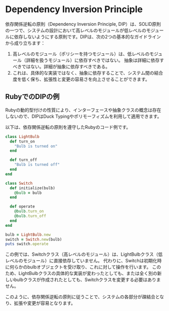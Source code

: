 # Dependency Inversion Principle

依存関係逆転の原則（Dependency Inversion Principle, DIP）は、SOLID原則の一つで、システムの設計において高レベルのモジュールが低レベルのモジュールに依存しないようにする原則です。DIPは、次の2つの基本的なガイドラインから成り立ちます：

1. 高レベルのモジュール（ポリシーを持つモジュール）は、低レベルのモジュール（詳細を扱うモジュール）に依存すべきではない。
抽象は詳細に依存すべきではない。詳細が抽象に依存すべきである。
2. これは、具体的な実装ではなく、抽象に依存することで、システム間の結合度を低く保ち、拡張性と変更の容易さを向上させることができます。

## RubyでのDIPの例

Rubyの動的型付けの性質により、インターフェースや抽象クラスの概念は存在しないので、DIPはDuck Typingやポリモーフィズムを利用して適用できます。

以下は、依存関係逆転の原則を遵守したRubyのコード例です。

```ruby
class LightBulb
  def turn_on
    "Bulb is turned on"
  end

  def turn_off
    "Bulb is turned off"
  end
end

class Switch
  def initialize(bulb)
    @bulb = bulb
  end

  def operate
    @bulb.turn_on
    @bulb.turn_off
  end
end

bulb = LightBulb.new
switch = Switch.new(bulb)
puts switch.operate

```

この例では、Switchクラス（高レベルのモジュール）は、LightBulbクラス（低レベルのモジュール）に直接依存していません。
代わりに、Switchは初期化時に何らかのbulbオブジェクトを受け取り、これに対して操作を行います。
このため、LightBulbクラスの具体的な実装が変わったとしても、または全く別の新しいbulbクラスが作成されたとしても、Switchクラスを変更する必要はありません。

このように、依存関係逆転の原則に従うことで、システムの各部分が疎結合となり、拡張や変更が容易となります。
